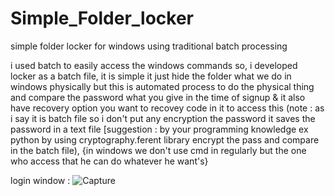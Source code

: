 # Simple_Folder_locker
simple folder locker for windows using traditional batch processing

i used batch to easily access the windows commands so, i developed 
locker as a batch file, it is simple it just hide the folder what
we do in windows physically but this is automated process to do
the physical thing and compare the password what you give in the
time of signup & it also have recovery option you want to recovey code
in it to access this (note : as i say it is batch file so i don't put
any encryption the password it saves the password in a text file 
[suggestion : by your programming knowledge ex python by using
cryptography.ferent library encrypt the pass and compare in the batch file),
{in windows we don't use cmd in regularly but the one who access that 
he can do whatever he want's}

login window :
![Capture](https://user-images.githubusercontent.com/83037760/188193550-1235e0cb-c437-4ff0-945a-6d78471c30f9.PNG)
